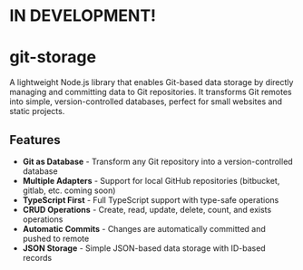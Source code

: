 # IN DEVELOPMENT!

# git-storage

A lightweight Node.js library that enables Git-based data storage by directly managing and committing data to Git repositories. It transforms Git remotes into simple, version-controlled databases, perfect for small websites and static projects.

## Features

- **Git as Database** - Transform any Git repository into a version-controlled database
- **Multiple Adapters** - Support for local GitHub repositories (bitbucket, gitlab, etc. coming soon)
- **TypeScript First** - Full TypeScript support with type-safe operations
- **CRUD Operations** - Create, read, update, delete, count, and exists operations
- **Automatic Commits** - Changes are automatically committed and pushed to remote
- **JSON Storage** - Simple JSON-based data storage with ID-based records
